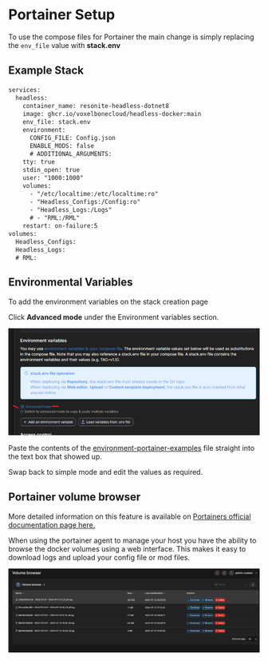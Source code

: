 


# Portainer Setup

To use the compose files for Portainer the main change is simply replacing the `env_file` value with **stack.env**

## Example Stack


```
services:
  headless:
    container_name: resonite-headless-dotnet8
    image: ghcr.io/voxelbonecloud/headless-docker:main 
    env_file: stack.env
    environment:
      CONFIG_FILE: Config.json
      ENABLE_MODS: false
      # ADDITIONAL_ARGUMENTS:
    tty: true
    stdin_open: true
    user: "1000:1000"
    volumes:
      - "/etc/localtime:/etc/localtime:ro"
      - "Headless_Configs:/Config:ro"
      - "Headless_Logs:/Logs"
      # - "RML:/RML"
    restart: on-failure:5
volumes:
  Headless_Configs:
  Headless_Logs:
  # RML:
```


## Environmental Variables

To add the environment variables on the stack creation page

Click **Advanced mode** under the Environment variables section.

![portaineradvancemode](images/portainer-env.png)

Paste the contents of the [environment-portainer-examples](environment-portainer-examples) file straight into the text box that showed up. 

Swap back to simple mode and edit the values as required. 

## Portainer volume browser

More detailed information on this feature is available on [Portainers official documentation page here.](https://docs.portainer.io/user/docker/volumes/browse)

When using the portainer agent to manage your host you have the ability to browse the docker volumes using a web interface. This makes it easy to download logs and upload your config file or mod files. 

![Example image of log file volume](images/portainer-log-volume.png)
